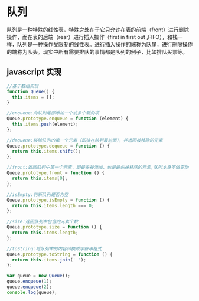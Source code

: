 # 队列

队列是一种特殊的线性表，特殊之处在于它只允许在表的前端（front）进行删除操作，而在表的后端（rear）进行插入操作（first in first out ,FIFO），和栈一样，队列是一种操作受限制的线性表。进行插入操作的端称为队尾，进行删除操作的端称为队头。现实中所有需要排队的事情都是队列的例子，比如排队买票等。

## javascript 实现

```js
//基于数组实现
function Queue() {
  this.items = [];
}

//enqueue:向队列尾部添加一个或多个新的项
Queue.prototype.enqueue = function (element) {
  this.items.push(element);
};

//dequeue:移除队列的第一个元素（即排在队列最前面），并返回被移除的元素
Queue.prototype.dequeue = function () {
  return this.items.shift();
};

//front:返回队列中第一个元素，即最先被添加，也是最先被移除的元素,队列本身不做变动
Queue.prototype.front = function () {
  return this.items[0];
};

//isEmpty:判断队列是否为空
Queue.prototype.isEmpty = function () {
  return this.items.length === 0;
};

//size:返回队列中包含的元素个数
Queue.prototype.size = function () {
  return this.items.length;
};

//toString:将队列中的内容转换成字符串格式
Queue.prototype.toString = function () {
  return this.items.join(' ');
};

var queue = new Queue();
queue.enqueue(1);
queue.enqueue(2);
console.log(queue);
```
